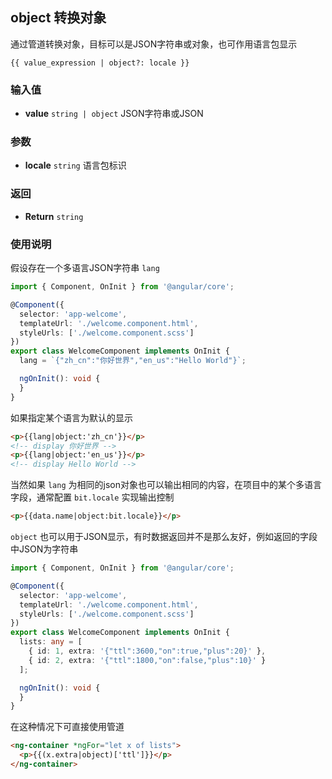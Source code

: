## object 转换对象

通过管道转换对象，目标可以是JSON字符串或对象，也可作用语言包显示

```
{{ value_expression | object?: locale }}
```

### 输入值

- **value** `string | object` JSON字符串或JSON

### 参数

- **locale** `string` 语言包标识

### 返回

- **Return** `string`

### 使用说明

假设存在一个多语言JSON字符串 `lang`

```typescript
import { Component, OnInit } from '@angular/core';

@Component({
  selector: 'app-welcome',
  templateUrl: './welcome.component.html',
  styleUrls: ['./welcome.component.scss']
})
export class WelcomeComponent implements OnInit {
  lang = `{"zh_cn":"你好世界","en_us":"Hello World"}`;

  ngOnInit(): void {
  }
}
```

如果指定某个语言为默认的显示

```html
<p>{{lang|object:'zh_cn'}}</p>
<!-- display 你好世界 -->
<p>{{lang|object:'en_us'}}</p>
<!-- display Hello World -->
```

当然如果 `lang` 为相同的json对象也可以输出相同的内容，在项目中的某个多语言字段，通常配置 `bit.locale` 实现输出控制

```html
<p>{{data.name|object:bit.locale}}</p>
```

`object` 也可以用于JSON显示，有时数据返回并不是那么友好，例如返回的字段中JSON为字符串

```typescript
import { Component, OnInit } from '@angular/core';

@Component({
  selector: 'app-welcome',
  templateUrl: './welcome.component.html',
  styleUrls: ['./welcome.component.scss']
})
export class WelcomeComponent implements OnInit {
  lists: any = [
    { id: 1, extra: '{"ttl":3600,"on":true,"plus":20}' },
    { id: 2, extra: '{"ttl":1800,"on":false,"plus":10}' }
  ];

  ngOnInit(): void {
  }
}
```

在这种情况下可直接使用管道

```html
<ng-container *ngFor="let x of lists">
  <p>{{(x.extra|object)['ttl']}}</p>
</ng-container>
```